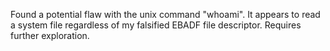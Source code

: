 Found a potential flaw with the unix command "whoami".
It appears to read a system file regardless of my falsified EBADF file descriptor.
Requires further exploration.
